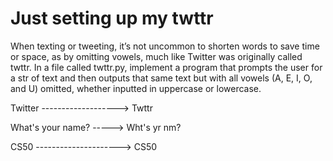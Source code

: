 # Just setting up my twttr
When texting or tweeting, it’s not uncommon to shorten words to save time or 
space, as by omitting vowels, much like Twitter was originally called twttr. 
In a file called twttr.py, implement a program that prompts the user for a str 
of text and then outputs that same text but with all vowels (A, E, I, O, and U) 
omitted, whether inputted in uppercase or lowercase.

Twitter -------------------> Twttr

What's your name? -----> Wht's yr nm?

CS50 ---------------------> CS50
